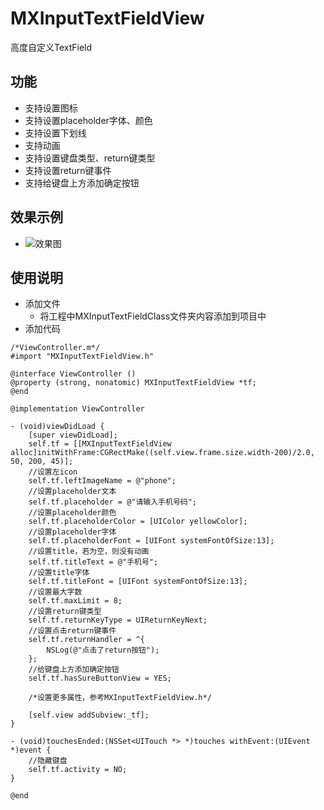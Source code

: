 # MXInputTextFieldView
高度自定义TextField
## 功能
* 支持设置图标
* 支持设置placeholder字体、颜色
* 支持设置下划线
* 支持动画
* 支持设置键盘类型、return键类型
* 支持设置return键事件
* 支持给键盘上方添加确定按钮
## 效果示例
* ![效果图](https://github.com/iamhmx/MXInputTextFieldView/blob/master/MXInputTextFieldViewDemo/screenshots/tf.gif)
## 使用说明
* 添加文件
    * 将工程中MXInputTextFieldClass文件夹内容添加到项目中
* 添加代码
```objc
/*ViewController.m*/
#import "MXInputTextFieldView.h"

@interface ViewController ()
@property (strong, nonatomic) MXInputTextFieldView *tf;
@end

@implementation ViewController

- (void)viewDidLoad {
    [super viewDidLoad];
    self.tf = [[MXInputTextFieldView alloc]initWithFrame:CGRectMake((self.view.frame.size.width-200)/2.0, 50, 200, 45)];
    //设置左icon
    self.tf.leftImageName = @"phone";
    //设置placeholder文本
    self.tf.placeholder = @"请输入手机号码";
    //设置placeholder颜色
    self.tf.placeholderColor = [UIColor yellowColor];
    //设置placeholder字体
    self.tf.placeholderFont = [UIFont systemFontOfSize:13];
    //设置title，若为空，则没有动画
    self.tf.titleText = @"手机号";
    //设置title字体
    self.tf.titleFont = [UIFont systemFontOfSize:13];
    //设置最大字数
    self.tf.maxLimit = 8;
    //设置return键类型
    self.tf.returnKeyType = UIReturnKeyNext;
    //设置点击return键事件
    self.tf.returnHandler = ^{
        NSLog(@"点击了return按钮");
    };
    //给键盘上方添加确定按钮
    self.tf.hasSureButtonView = YES;
    
    /*设置更多属性，参考MXInputTextFieldView.h*/
    
    [self.view addSubview:_tf];
}

- (void)touchesEnded:(NSSet<UITouch *> *)touches withEvent:(UIEvent *)event {
    //隐藏键盘
    self.tf.activity = NO;
}

@end
```
